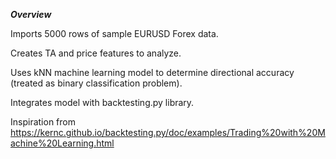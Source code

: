 ***Overview***


Imports 5000 rows of sample EURUSD Forex data.

Creates TA and price features to analyze.

Uses kNN machine learning model to determine directional accuracy (treated as binary classification problem).

Integrates model with backtesting.py library.

Inspiration from https://kernc.github.io/backtesting.py/doc/examples/Trading%20with%20Machine%20Learning.html

